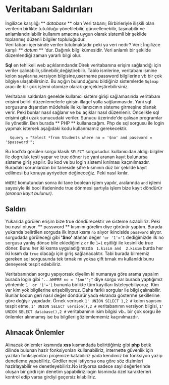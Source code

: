# Veritabanı Saldırıları

İngilizce karşılığı ** *database* ** olan Veri tabanı; Birbirleriyle ilişkili olan verilerin birlikte tutulduğu yönetilebilir, güncellenebilir, taşınabilir ve anlamlandırılabilir kullanım amacına uygun olarak sistemli bir şekilde toplanmış düzenli bilgiler topluluğudur.</br>
Veri tabanı içerisinde veriler tutulmaktadır peki ya veri nedir?
Veri; İngilizce karşılı ** *datum* ** 'dur. Dağınık bilgi kümesidir. Veri anlamlı bir şekilde düzenlendiği zaman yararlı bilgi olur.

**Sql** en tehlikeli web açıklarındandır.Direk veritabanına erişim sağlandığı için veriler
çalınabilir,silinebilir,değiştirebilir.
Tablo ismlerine, veritabanı ismine kolon
sayılarına,versiyon bilgisine,username password bilgilerine vb bir çok bilgiye
ulaşabilirsiniz.
Bu açığın bulunduğunu bildiğiniz sistemlerde ``Sqlmap`` aracı ile bir çok işlemi
otomize olarak gerçekleştirebilirsiniz.

Veritabanı saldırıları genelde  kullanıcı sistem girişi sağlamasında veritabanı erişimi belirli düzenlemelerle girişin illagel yolla sağlanmasıdır. Yani sql sorgusuna dışarıdan müdehale ile kullancıcının sisteme girmesine olanak verir. Peki bunlar nasıl sağlanır ve bu açıklar nasıl düzenlenir. Öncelikle sql erişimi gibi uzak sunucudaki veriler. Sunucu üzerinde'de çalısan programlar ile yönetilir. Ben burada ** PHP ** kullanacağım. Php de sql sorgusu ile login yapmak istersek aşağıdaki kodu kullanmamız gerekecektir.

```
  $query = "Select *from Students where no = '$no' and password = '$password'";
```

Bu kod'da görülen sorgu klasik ``SELECT`` sorgusudur. kullanıcıdan aldıgı bilgiler ile dogruluk testi yapar ve true döner ise yani aranan kayıt bulunursa sisteme giriş yapılır. Bu kod ve bu login sistemi kırılması kaçınılmazdır. Buradaki sorunlardan bir taneside şifre kısmının düz bir şekilde kayıt edilmesi bu konuya ayriyetten değineceğiz. Peki nasıl kırılır.

``WHERE`` komutundan sonra iki tane boolean işlem yapılır, aralarında ``and`` işlemi sayesiyle iki bool ifadeninde true dönmesi şartıyla işlem bize kayıt döndürür *(aranan kayıt bulunur)*.
## Saldırı


Yukarida görülen erişim bize true döndürecektir ve sisteme sızabiliriz. Peki bu nasıl oluyor. ** password ** kısmını görelim diye görünür yaptım. Burada  yukarıda belirtilen sorguda ilk input kısmı ``no`` alıyor ikinciside ``password`` alıyor. sorgudada görüleceği gibi **'$no'** atanan değer ``'or '1'='1`` dediğimizde ilk no sorgusu yanlış dönse bile eklediğimiz ``or`` ile ``1=1`` eşitliği ile kesinlikle true döner. Bunu her iki kısma uyguladığımızda `` 1.kısım and  2.kısım``  burda her iki kısım da ``true`` olacağı için giriş sağlanacaktır. Tabi burada bilmemiz gereken sql sorgusunda tek tırnak mı yoksa çift tırnak mı kullanıldı bunu deneyerek tespit edebiliriz.

Veritabanından sorgu yapıyorsak diyelim ki numaraya göre arama yapalım burada login gibi `` "...WHERE no = '$no'";" `` diye sorgu var burada  yaptığımız yöntemle ``1' or '1'='1`` bununla birlikte tüm kayıtları listeleyebiliyoruz. Kim var kim yok bilgilerine erişebiliyoruz. Daha farklı sorgular ile  bilgi çalınabilir. Bunlar kodun geri nasıl değer döndürür yada ekranda gösterme şekillerine göre değişir yapıdadır. Örnek verirsek ``1' UNION SELECT 1,2 #`` kolon sayısını tespit etme, ``1' UNION SELECT version(),2 #`` veritabanının versiyon bilgisi, ``1' UNION SELECT database(),2 #`` veritabanının isim bilgisi
vb.. bir çok sorgu ile önlemler alınmamış ise bu bilgileri gözlemlememiz kaçınılmazdır.
## Alınacak Önlemler
Alınacak önlemler kısmında **xss** kısmındada belirttiğimiz gibi **php** betik dilinde bulunan hazir fonksiyonları kullanabiliriz, internette güvenlik için yazilan fonksiyonları projemize katabiliriz yada kendimiz bir fonksiyon yazip denetleme yapabiliriz. Girdiler neyi istiyorsa ona göre söz dizimleri hazirlayabilir ve denetleyebiliriz.No istiyorsa sadece sayi değerlerinde oluşan bir girdi için denetim yapabiliriz.login kisminda özel karakterleri kontrol edip varsa girdiyi geçersiz kılabiliriz.
